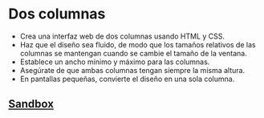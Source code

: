 # Dos columnas

- Crea una interfaz web de dos columnas usando HTML y CSS.
- Haz que el diseño sea fluido, de modo que los tamaños relativos de las
  columnas se mantengan cuando se cambie el tamaño de la ventana.
- Establece un ancho mínimo y máximo para las columnas.
- Asegúrate de que ambas columnas tengan siempre la misma altura.
- En pantallas pequeñas, convierte el diseño en una sola columna.


## [Sandbox](https://lab.cs50.io/Laboratoria/job-application-public/cs50/02-tech-mentoring/exercises/02-dos-columnas/boilerplate/)